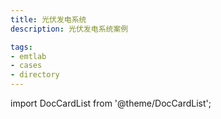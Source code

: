 ```yaml
---
title: 光伏发电系统
description: 光伏发电系统案例

tags:
- emtlab
- cases
- directory
---
```


import DocCardList from '@theme/DocCardList';

<DocCardList />